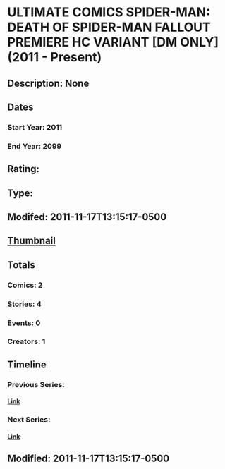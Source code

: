 # ULTIMATE COMICS SPIDER-MAN: DEATH OF SPIDER-MAN FALLOUT PREMIERE HC VARIANT [DM ONLY] (2011 - Present)
## Description: None
## Dates
### Start Year: 2011
### End Year: 2099
## Rating: 
## Type: 
## Modifed: 2011-11-17T13:15:17-0500
## [Thumbnail](http://i.annihil.us/u/prod/marvel/i/mg/b/40/image_not_available.jpg)
## Totals
### Comics: 2
### Stories: 4
### Events: 0
### Creators: 1
## Timeline
### Previous Series: 
#### [Link]()
### Next Series: 
#### [Link]()
## Modified: 2011-11-17T13:15:17-0500